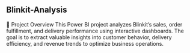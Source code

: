 ## Blinkit-Analysis
🚀 Project Overview This Power BI project analyzes Blinkit’s sales, order fulfillment, and delivery performance using interactive dashboards. The goal is to extract valuable insights into customer behavior, delivery efficiency, and revenue trends to optimize business operations.
